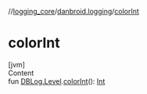 //[logging_core](../../index.md)/[danbroid.logging](index.md)/[colorInt](color-int.md)



# colorInt  
[jvm]  
Content  
fun [DBLog.Level](-d-b-log/-level/index.md).[colorInt](color-int.md)(): [Int](https://kotlinlang.org/api/latest/jvm/stdlib/kotlin/-int/index.html)  



